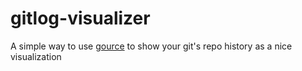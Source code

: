 # gitlog-visualizer

A simple way to use [gource](http://gource.io/) to show your git's repo history as a nice visualization
